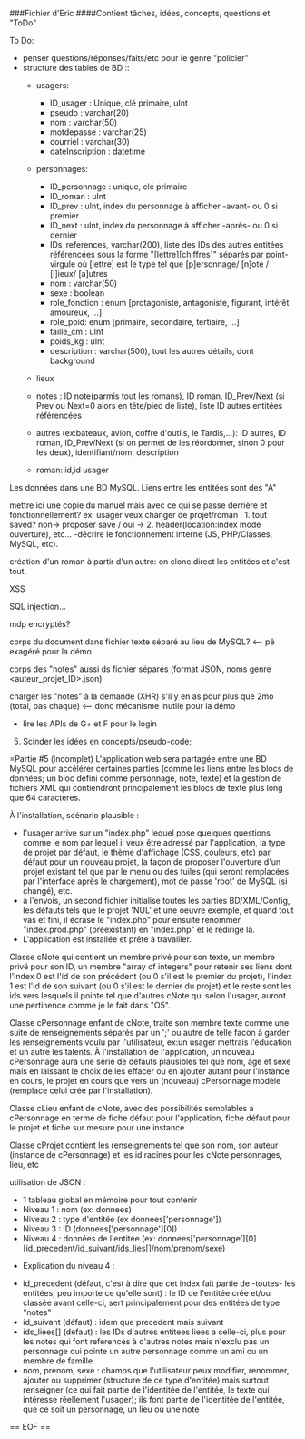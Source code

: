 ###Fichier d'Eric
####Contient tâches, idées, concepts, questions et "ToDo"

To Do:
* penser questions/réponses/faits/etc pour le genre "policier"
* structure des tables de BD ::
  - usagers:
    * ID_usager : Unique, clé primaire, uInt
	* pseudo : varchar(20)
	* nom : varchar(50)
	* motdepasse : varchar(25)
    * courriel : varchar(30)
	* dateInscription : datetime
	
  - personnages:
    * ID_personnage : unique, clé primaire
	* ID_roman : uInt
	* ID_prev : uInt, index du personnage à afficher -avant- ou 0 si premier
	* ID_next : uInt, index du personnage à afficher -après- ou 0 si dernier
	* IDs_references, varchar(200), liste des IDs des autres entitées référencées sous la forme "[lettre][chiffres]" séparés par point-virgule où [lettre] est le type tel que [p]ersonnage/ [n]ote / [l]ieux/ [a]utres
	* nom : varchar(50)
	* sexe : boolean
	* role_fonction : enum [protagoniste, antagoniste, figurant, intérêt amoureux, ...]
	* role_poid: enum [primaire, secondaire, tertiaire, ...]
	* taille_cm : uInt
	* poids_kg : uInt
	* description : varchar(500), tout les autres détails, dont background
	
  - lieux
  - notes : ID note(parmis tout les romans), ID roman, ID_Prev/Next (si Prev ou Next=0 alors en tête/pied de liste), liste ID autres entitées référencées
  - autres (ex:bateaux, avion, coffre d'outils, le Tardis,...): ID autres, ID roman, ID_Prev/Next (si on permet de les réordonner, sinon 0 pour les deux), identifiant/nom, description
  - roman: id,id usager

Les données dans une BD MySQL. 
Liens entre les entitées sont des "A"

mettre ici une copie du manuel mais avec ce qui se passe derrière et fonctionnellement? ex: usager veux changer de projet/roman : 1. tout saved? non-> proposer save / oui -> 2. header(location:index mode ouverture), etc... -décrire le fonctionnement interne (JS, PHP/Classes, MySQL, etc).

création d'un roman à partir d'un autre:  on clone direct les entitées et c'est tout.

XSS

SQL injection...

mdp encryptés?

corps du document dans fichier texte séparé au lieu de MySQL? <-- pê exagéré pour la démo

corps des "notes" aussi ds fichier séparés (format JSON, noms genre <auteur_projet_ID>.json)

charger les "notes" à la demande (XHR) s'il y en as pour plus que 2mo (total, pas chaque) <-- donc mécanisme inutile pour la démo

* lire les APIs de G+ et F pour le login

5. Scinder les idées en concepts/pseudo-code;

=Partie #5 (incomplet)
L'application web sera partagée entre une BD MySQL pour accélérer certaines parties (comme les liens entre les blocs de données; un bloc défini comme personnage, note, texte) et la gestion de fichiers XML qui contiendront principalement les blocs de texte plus long que 64 caractères.

À l'installation, scénario plausible :
- l'usager arrive sur un "index.php" lequel pose quelques questions comme le nom par lequel il veux être adressé par l'application, la type de projet par défaut, le thème d'affichage (CSS, couleurs, etc) par défaut pour un nouveau projet, la façon de proposer l'ouverture d'un projet existant tel que par le menu ou des tuiles (qui seront remplacées par l'interface après le chargement), mot de passe 'root' de MySQL (si changé), etc.
- à l'envois, un second fichier initialise toutes les parties BD/XML/Config, les défauts tels que le projet 'NUL' et une oeuvre exemple, et quand tout vas et fini, il écrase le "index.php" pour ensuite renommer "index.prod.php" (préexistant) en "index.php" et le redirige là.
- L'application est installée et prête à travailler.

Classe cNote qui contient un membre privé pour son texte, un membre privé pour son ID, un membre "array of integers" pour retenir ses liens dont l'index 0 est l'id de son précédent (ou 0 s'il est le premier du projet), l'index 1 est l'id de son suivant (ou 0 s'il est le dernier du projet) et le reste sont les ids vers lesquels il pointe tel que d'autres cNote qui selon l'usager, auront une pertinence comme je le fait dans "O5".

Classe cPersonnage enfant de cNote, traite son membre texte comme une suite de renseignements séparés par un ';' ou autre de telle facon à garder les renseignements voulu par l'utilisateur, ex:un usager mettrais l'éducation et un autre les talents. À l'installation de l'application, un nouveau cPersonnage aura une série de défauts plausibles tel que nom, âge et sexe mais en laissant le choix de les effacer ou en ajouter autant pour l'instance en cours, le projet en cours que vers un (nouveau) cPersonnage modèle (remplace celui créé par l'installation).

Classe cLieu enfant de cNote, avec des possibilités semblables à cPersonnage en terme de fiche défaut pour l'application, fiche défaut pour le projet et fiche sur mesure pour une instance

Classe cProjet contient les renseignements tel que son nom, son auteur (instance de cPersonnage) et les id racines pour les cNote personnages, lieu, etc

utilisation de JSON :
- 1 tableau global en mémoire pour tout contenir
- Niveau 1 : nom (ex: donnees)
- Niveau 2 : type d'entitée (ex donnees['personnage'])
- Niveau 3 : ID (donnees['personnage'][0])
- Niveau 4 : données de l'entitée (ex: donnees['personnage'][0][id_precedent/id_suivant/ids_lies[]/nom/prenom/sexe)
 * Explication du niveau 4 :
 - id_precedent (défaut, c'est à dire que cet index fait partie de -toutes- les entitées, peu importe ce qu'elle sont) : le ID de l'entitée crée et/ou classée avant celle-ci, sert principalement pour des entitées de type "notes"
 - id_suivant (défaut) : idem que precedent mais suivant
 - ids_liees[] (defaut) : les IDs d'autres entitees liees a celle-ci, plus pour les notes qui font references à d'autres notes mais n'exclu pas un personnage qui pointe un autre personnage comme un ami ou un membre de famille
 - nom, prenom, sexe : champs que l'utilisateur peux modifier, renommer, ajouter ou supprimer (structure de ce type d'entitée) mais surtout renseigner (ce qui fait partie de l'identitée de l'entitée, le texte qui intéresse réellement l'usager); ils font partie de l'identitée de l'entitée, que ce soit un personnage, un lieu ou une note

== EOF ==
